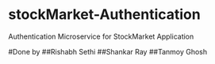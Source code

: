 # stockMarket-Authentication
Authentication Microservice for StockMarket Application

#Done by
##Rishabh Sethi
##Shankar Ray
##Tanmoy Ghosh

